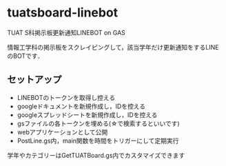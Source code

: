 # tuatsboard-linebot
TUAT S科掲示板更新通知LINEBOT on GAS

情報工学科の掲示板をスクレイピングして，該当学年だけ更新通知をするLINEのBOTです．


## セットアップ
- LINEBOTのトークンを取得し控える
- googleドキュメントを新規作成し，IDを控える
- googleスプレッドシートを新規作成し，IDを控える
- gsファイルの各トークンを埋める(☆で検索するといいです)
- webアプリケーションとして公開
- PostLine.gs内，main関数を時間をトリガーにして定期実行

学年やカテゴリーはGetTUATBoard.gs内でカスタマイズできます

